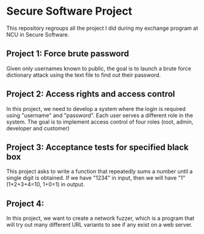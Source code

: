 # Secure Software Project
This repository regroups all the project I did during my exchange program at NCU in Secure Software.

## Project 1: Force brute password
Given only usernames known to public, the goal is to launch a brute force dictionary attack using the text file to find out their password.

## Project 2: Access rights and access control
In this project, we need to develop a system where the login is required using "username" and "password". Each user serves a different role in the system. The goal is to implement access control of four roles (root, admin, developer and customer)

## Project 3: Acceptance tests for specified black box
This project asks to write a function that repeatedly sums a number until a single digit is obtained. If we have "1234" in input, then we will have "1" (1+2+3+4=10, 1+0=1) in output.

## Project 4:
In this project, we want to create a network fuzzer, which is a program that will try out many different URL variants to see if any exist on a web server. 
